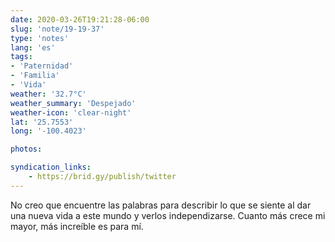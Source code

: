 ```yaml
---
date: 2020-03-26T19:21:28-06:00
slug: 'note/19-19-37'
type: 'notes'
lang: 'es'
tags:
- 'Paternidad'
- 'Familia'
- 'Vida'
weather: '32.7°C'
weather_summary: 'Despejado'
weather-icon: 'clear-night'
lat: '25.7553'
long: '-100.4023'

photos:

syndication_links:
    - https://brid.gy/publish/twitter
---
```

No creo que encuentre las palabras para describir lo que se siente al dar una nueva vida a este mundo y verlos independizarse. Cuanto más crece mi mayor, más increíble es para mí.

  